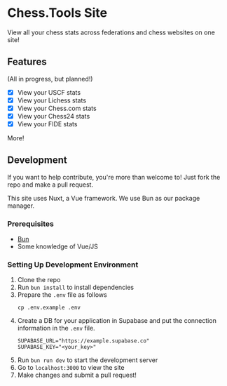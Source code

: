 # Chess.Tools Site

View all your chess stats across federations and chess websites on one site!

## Features

(All in progress, but planned!)

- [x] View your USCF stats
- [x] View your Lichess stats
- [x] View your Chess.com stats
- [x] View your Chess24 stats
- [x] View your FIDE stats

More!

## Development

If you want to help contribute, you're more than welcome to! Just fork the repo and make a pull request.

This site uses Nuxt, a Vue framework. We use Bun as our package manager.

### Prerequisites

- [Bun](https://bun.sh)
- Some knowledge of Vue/JS

### Setting Up Development Environment

1. Clone the repo
2. Run `bun install` to install dependencies
3. Prepare the `.env` file as follows
    ```
    cp .env.example .env
    ```
4. Create a DB for your application in Supabase and put the connection information in the `.env` file.
    ```
    SUPABASE_URL="https://example.supabase.co"
    SUPABASE_KEY="<your_key>"
    ```
5. Run `bun run dev` to start the development server
6. Go to `localhost:3000` to view the site
7. Make changes and submit a pull request!
